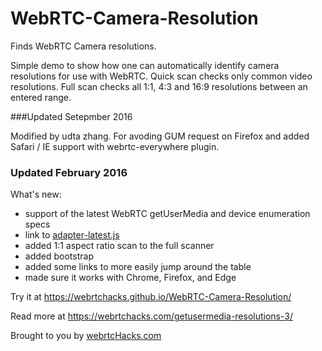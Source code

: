 WebRTC-Camera-Resolution
========================

Finds WebRTC Camera resolutions.

Simple demo to show how one can automatically identify camera resolutions for use with WebRTC.
Quick scan checks only common video resolutions.
Full scan checks all 1:1, 4:3 and 16:9 resolutions between an entered range.

###Updated Setepmber 2016

Modified by udta zhang. For avoding GUM request on Firefox and added Safari / IE support with webrtc-everywhere plugin.

### Updated February 2016

What's new:
* support of the latest WebRTC getUserMedia and device enumeration specs
* link to [adapter-latest.js](https://webrtc.github.io/adapter/adapter-latest.js)
* added 1:1 aspect ratio scan to the full scanner
* added bootstrap
* added some links to more easily jump around the table
* made sure it works with Chrome, Firefox, and Edge
 
Try it at https://webrtchacks.github.io/WebRTC-Camera-Resolution/

Read more at https://webrtchacks.com/getusermedia-resolutions-3/
 
Brought to you by [webrtcHacks.com](http://webrtchacks.com)
